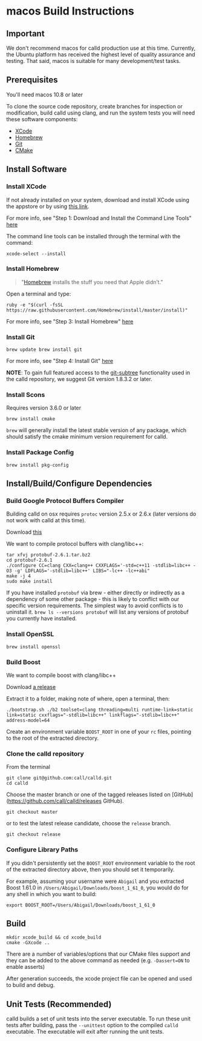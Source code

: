 # macos Build Instructions

## Important

We don't recommend macos for calld production use at this time. Currently, the
Ubuntu platform has received the highest level of quality assurance and
testing. That said, macos is suitable for many development/test tasks.

## Prerequisites

You'll need macos 10.8 or later

To clone the source code repository, create branches for inspection or
modification, build calld using clang, and run the system tests you will need
these software components:

* [XCode](https://developer.apple.com/xcode/)
* [Homebrew](http://brew.sh/)
* [Git](http://git-scm.com/)
* [CMake](http://cmake.org/)

## Install Software

### Install XCode

If not already installed on your system, download and install XCode using the
appstore or by using [this link](https://developer.apple.com/xcode/).

For more info, see "Step 1: Download and Install the Command Line Tools"
[here](http://www.moncefbelyamani.com/how-to-install-xcode-homebrew-git-rvm-ruby-on-mac)

The command line tools can be installed through the terminal with the command:

```
xcode-select --install
```

### Install Homebrew

> "[Homebrew](http://brew.sh/) installs the stuff you need that Apple didn’t."

Open a terminal and type:

```
ruby -e "$(curl -fsSL https://raw.githubusercontent.com/Homebrew/install/master/install)"
```

For more info, see "Step 3: Install Homebrew"
[here](http://www.moncefbelyamani.com/how-to-install-xcode-homebrew-git-rvm-ruby-on-mac)

### Install Git

```
brew update brew install git
```

For more info, see "Step 4: Install Git"
[here](http://www.moncefbelyamani.com/how-to-install-xcode-homebrew-git-rvm-ruby-on-mac)

**NOTE**: To gain full featured access to the
[git-subtree](http://blogs.atlassian.com/2013/05/alternatives-to-git-submodule-git-subtree/)
functionality used in the calld repository, we suggest Git version 1.8.3.2 or
later.

### Install Scons

Requires version 3.6.0 or later

```
brew install cmake
```

`brew` will generally install the latest stable version of any package, which
should satisfy the cmake minimum version requirement for calld.

### Install Package Config

```
brew install pkg-config
```

## Install/Build/Configure Dependencies

### Build Google Protocol Buffers Compiler

Building calld on osx requires `protoc` version 2.5.x or 2.6.x (later versions
do not work with calld at this time).

Download [this](https://github.com/google/protobuf/releases/download/v2.6.1/protobuf-2.6.1.tar.bz2)

We want to compile protocol buffers with clang/libc++:

```
tar xfvj protobuf-2.6.1.tar.bz2
cd protobuf-2.6.1
./configure CC=clang CXX=clang++ CXXFLAGS='-std=c++11 -stdlib=libc++ -O3 -g' LDFLAGS='-stdlib=libc++' LIBS="-lc++ -lc++abi"
make -j 4
sudo make install
```

If you have installed `protobuf` via brew - either directly or indirectly as a
dependency of some other package - this is likely to conflict with our specific
version requirements. The simplest way to avoid conflicts is to uninstall it.
`brew ls --versions protobuf` will list any versions of protobuf
you currently have installed.

### Install OpenSSL

```
brew install openssl
```

### Build Boost

We want to compile boost with clang/libc++

Download [a release](https://sourceforge.net/projects/boost/files/boost/1.61.0/boost_1_61_0.tar.bz2)

Extract it to a folder, making note of where, open a terminal, then:

```
./bootstrap.sh ./b2 toolset=clang threading=multi runtime-link=static link=static cxxflags="-stdlib=libc++" linkflags="-stdlib=libc++" address-model=64
```

Create an environment variable `BOOST_ROOT` in one of your `rc` files, pointing
to the root of the extracted directory.

### Clone the calld repository

From the terminal

```
git clone git@github.com:call/calld.git
cd calld
```

Choose the master branch or one of the tagged releases listed on
[GitHub](https://github.com/call/calld/releases GitHub).

```
git checkout master
```

or to test the latest release candidate, choose the `release` branch.

```
git checkout release
```

### Configure Library Paths

If you didn't persistently set the `BOOST_ROOT` environment variable to the
root of the extracted directory above, then you should set it temporarily.

For example, assuming your username were `Abigail` and you extracted Boost
1.61.0 in `/Users/Abigail/Downloads/boost_1_61_0`, you would do for any
shell in which you want to build:

```
export BOOST_ROOT=/Users/Abigail/Downloads/boost_1_61_0
```

## Build

```
mkdir xcode_build && cd xcode_build
cmake -GXcode ..
```

There are a number of variables/options that our CMake files support and they
can be added to the above command as needed (e.g. `-Dassert=ON` to enable
asserts)

After generation succeeds, the xcode project file can be opened and used to
build and debug.

## Unit Tests (Recommended)

calld builds a set of unit tests into the server executable. To run these unit
tests after building, pass the `--unittest` option to the compiled `calld`
executable. The executable will exit after running the unit tests.


